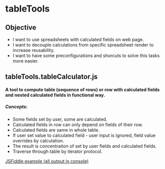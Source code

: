 # tableTools

## Objective
- I want to use spreadsheets with calculated fields on web page.
- I want to decouple calculations from specific spreadsheet render to increase reusability.
- I want to have some preconfigurations and shorcuts to solve this tasks more easier.

## tableTools.tableCalculator.js

  #### A tool to compute table (sequence of rows) or row with calculated fields and nested calculated fields in functional way.
   ##### Concepts:
  - Some fields set by user, some are calculated.  
  - Calculated fields in row can only depend on fields of their row.  
  - Calculated fields are same in whole table.  
  - If user set value to calculated field - user input is ignored, field value overrides by calculation.  
  - The result is concentraiton of set by user fields and calculated fields.  
  - Traverse through table by iterator protocol.

[JSFiddle example (all output in console)](http://jsfiddle.net/vcxz09876/kLmkuzb7/)

